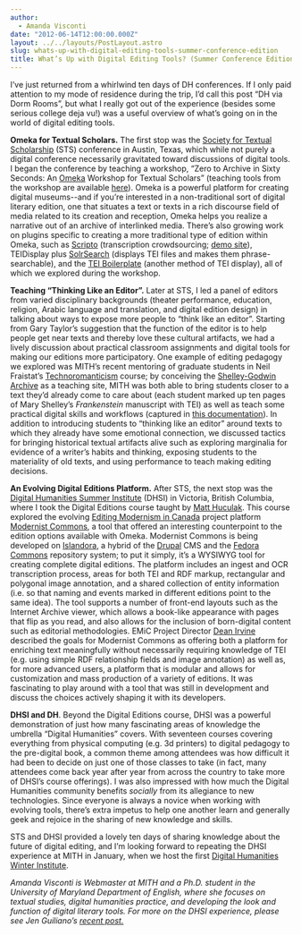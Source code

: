```yaml
---
author:
  - Amanda Visconti
date: "2012-06-14T12:00:00.000Z"
layout: ../../layouts/PostLayout.astro
slug: whats-up-with-digital-editing-tools-summer-conference-edition
title: What’s Up with Digital Editing Tools? (Summer Conference Edition)
---
```


I’ve just returned from a whirlwind ten days of DH conferences. If I only paid attention to my mode of residence during the trip, I’d call this post “DH via Dorm Rooms”, but what I really got out of the experience (besides some serious college deja vu!) was a useful overview of what’s going on in the world of digital editing tools.

**Omeka for Textual Scholars.** The first stop was the [Society for Textual Scholarship](http://textual.org) (STS) conference in Austin, Texas, which while not purely a digital conference necessarily gravitated toward discussions of digital tools. I began the conference by teaching a workshop, “Zero to Archive in Sixty Seconds: An [Omeka](http://www.omeka.org) Workshop for Textual Scholars” (teaching tools from the workshop are available [here](http://digitalliterature.net/workshops/sts12.html)). Omeka is a powerful platform for creating digital museums--and if you’re interested in a non-traditional sort of digital literary edition, one that situates a text or texts in a rich discourse field of media related to its creation and reception, Omeka helps you realize a narrative out of an archive of interlinked media. There’s also growing work on plugins specific to creating a more traditional type of edition within Omeka, such as [Scripto](http://omeka.org/codex/Plugins/Scripto) (transcription crowdsourcing; [demo site](http://scripto.org/omeka/)), TEIDisplay plus [SolrSearch](http://omeka.org/codex/Plugins/SolrSearch) (displays TEI files and makes them phrase-searchable), and the [TEI Boilerplate](http://dcl.slis.indiana.edu/teibp) (another method of TEI display), all of which we explored during the workshop.

**Teaching “Thinking Like an Editor”.** Later at STS, I led a panel of editors from varied disciplinary backgrounds (theater performance, education, religion, Arabic language and translation, and digital edition design) in talking about ways to expose more people to “think like an editor”. Starting from Gary Taylor’s suggestion that the function of the editor is to help people get near texts and thereby love these cultural artifacts, we had a lively discussion about practical classroom assignments and digital tools for making our editions more participatory. One example of editing pedagogy we explored was MITH’s recent mentoring of graduate students in Neil Fraistat’s [Technoromanticism](http://mith.umd.edu/eng738T/) course; by conceiving the [Shelley-Godwin Archive](http://shelleygodwinarchive.org/) as a teaching site, MITH was both able to bring students closer to a text they’d already come to care about (each student marked up ten pages of Mary Shelley’s _Frankenstein_ manuscript with TEI) as well as teach some practical digital skills and workflows (captured in [this documentation](http://amandavisconti.github.com/markup-pedagogy/)). In addition to introducing students to “thinking like an editor” around texts to which they already have some emotional connection, we discussed tactics for bringing historical textual artifacts alive such as exploring marginalia for evidence of a writer’s habits and thinking, exposing students to the materiality of old texts, and using performance to teach making editing decisions.

**An Evolving Digital Editions Platform.** After STS, the next stop was the [Digital Humanities Summer Institute](http://www.dhsi.org) (DHSI) in Victoria, British Columbia, where I took the Digital Editions course taught by [Matt Huculak](http://matthuculak.com/). This course explored the evolving [Editing Modernism in Canada](http://editingmodernism.ca/) project platform [Modernist Commons](http://modernistcommons.ca/), a tool that offered an interesting counterpoint to the edition options available with Omeka. Modernist Commons is being developed on [Islandora](http://web.archive.org/web/20140119105838/http://islandora.ca/), a hybrid of the [Drupal](http://drupal.org) CMS and the [Fedora Commons](http://fedora-commons.org/) repository system; to put it simply, it’s a WYSIWYG tool for creating complete digital editions. The platform includes an ingest and OCR transcription process, areas for both TEI and RDF markup, rectangular and polygonal image annotation, and a shared collection of entity information (i.e. so that naming and events marked in different editions point to the same idea). The tool supports a number of front-end layouts such as the Internet Archive viewer, which allows a book-like appearance with pages that flip as you read, and also allows for the inclusion of born-digital content such as editorial methodologies. EMiC Project Director [Dean Irvine](http://sinisterplots.wordpress.com/) described the goals for Modernist Commons as offering both a platform for enriching text meaningfully without necessarily requiring knowledge of TEI (e.g. using simple RDF relationship fields and image annotation) as well as, for more advanced users, a platform that is modular and allows for customization and mass production of a variety of editions. It was fascinating to play around with a tool that was still in development and discuss the choices actively shaping it with its developers.

**DHSI and DH**. Beyond the Digital Editions course, DHSI was a powerful demonstration of just how many fascinating areas of knowledge the umbrella “Digital Humanities” covers. With seventeen courses covering everything from physical computing (e.g. 3d printers) to digital pedagogy to the pre-digital book, a common theme among attendees was how difficult it had been to decide on just one of those classes to take (in fact, many attendees come back year after year from across the country to take more of DHSI’s course offerings). I was also impressed with how much the Digital Humanities community benefits _socially_ from its allegiance to new technologies. Since everyone is always a novice when working with evolving tools, there’s extra impetus to help one another learn and generally geek and rejoice in the sharing of new knowledge and skills.

STS and DHSI provided a lovely ten days of sharing knowledge about the future of digital editing, and I’m looking forward to repeating the DHSI experience at MITH in January, when we host the first [Digital Humanities Winter Institute](http://mith.umd.edu/dhwi).

_Amanda Visconti is Webmaster at MITH and a Ph.D. student in the University of Maryland Department of English, where she focuses on textual studies, digital humanities practice, and developing the look and function of digital literary tools. For more on the DHSI experience, please see Jen Guiliano’s [recent post.](http://mith.umd.edu/trends-at-the-digital-humanities-summer-institute/)_
